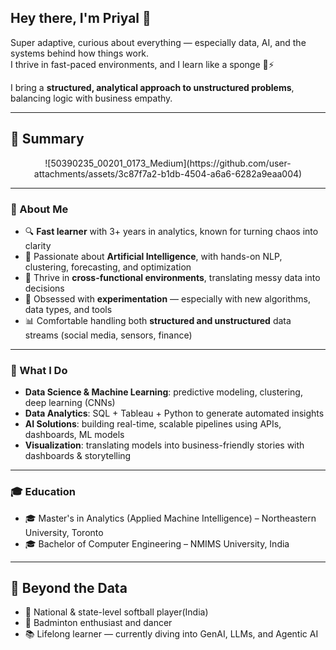 ## Hey there, I'm Priyal 👋

Super adaptive, curious about everything — especially data, AI, and the systems behind how things work.  
I thrive in fast-paced environments, and I learn like a sponge 🧠⚡  

I bring a **structured, analytical approach to unstructured problems**, balancing logic with business empathy.

---

## 📌 Summary

<p align="center">
  ![50390235_00201_0173_Medium](https://github.com/user-attachments/assets/3c87f7a2-b1db-4504-a6a6-6282a9eaa004)

</p>

---

### 🚀 About Me
- 🔍 **Fast learner** with 3+ years in analytics, known for turning chaos into clarity  
- 🤖 Passionate about **Artificial Intelligence**, with hands-on NLP, clustering, forecasting, and optimization  
- 🔗 Thrive in **cross-functional environments**, translating messy data into decisions  
- 🧪 Obsessed with **experimentation** — especially with new algorithms, data types, and tools  
- 📊 Comfortable handling both **structured and unstructured** data streams (social media, sensors, finance)

---

### 🧠 What I Do
- **Data Science & Machine Learning**: predictive modeling, clustering, deep learning (CNNs)  
- **Data Analytics**: SQL + Tableau + Python to generate automated insights  
- **AI Solutions**: building real-time, scalable pipelines using APIs, dashboards, ML models  
- **Visualization**: translating models into business-friendly stories with dashboards & storytelling  

---

### 🎓 Education
- 🎓 Master's in Analytics (Applied Machine Intelligence) – Northeastern University, Toronto  
- 🎓 Bachelor of Computer Engineering – NMIMS University, India  

---

## 🏸 Beyond the Data
- 🥎 National & state-level softball player(India)  
- 🏸 Badminton enthusiast and dancer  
- 📚 Lifelong learner — currently diving into GenAI, LLMs, and Agentic AI
